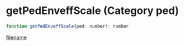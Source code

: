 # getPedEnveffScale (Category ped)

```js
function getPedEnveffScale(ped: number): number
```

[filename](getPedEnveffScale_m.md ':include')